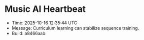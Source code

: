 # Music AI Heartbeat

- Time: 2025-10-16 12:35:44 UTC
- Message: Curriculum learning can stabilize sequence training.
- Build: a8466aab
